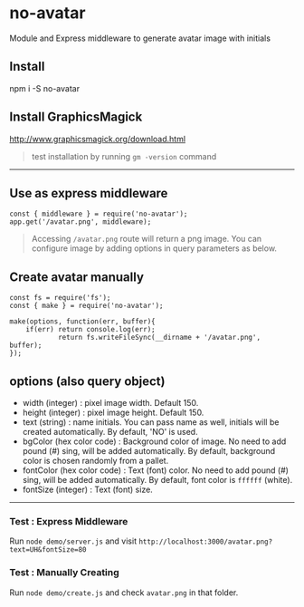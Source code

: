 # no-avatar
Module and Express middleware to generate avatar image with initials


## Install 
npm i -S no-avatar

## Install GraphicsMagick
http://www.graphicsmagick.org/download.html

> test installation by running `gm -version` command

***

## Use as express middleware
```
const { middleware } = require('no-avatar');
app.get('/avatar.png', middleware);
```

> Accessing `/avatar.png` route will return a png image. You can configure image by adding options in query parameters as below.


## Create avatar manually

```
const fs = require('fs');
const { make } = require('no-avatar');

make(options, function(err, buffer){
	if(err) return console.log(err);
			return fs.writeFileSync(__dirname + '/avatar.png', buffer);
});
```


## options (also query object)
- width (integer) : pixel image width. Default 150.
- height (integer) : pixel image height. Default 150.
- text (string) : name initials. You can pass name as well, initials will be created automatically. By default, 'NO' is used.
- bgColor (hex color code) : Background color of image. No need to add pound (#) sing, will be added automatically. By default, background color is chosen randomly from a pallet.
- fontColor (hex color code) : Text (font) color. No need to add pound (#) sing, will be added automatically. By default, font color is `ffffff` (white).
- fontSize (integer) : Text (font) size.

***

### Test : Express Middleware
Run `node demo/server.js` and visit `http://localhost:3000/avatar.png?text=UH&fontSize=80`

### Test : Manually Creating
Run `node demo/create.js` and check `avatar.png` in that folder.
